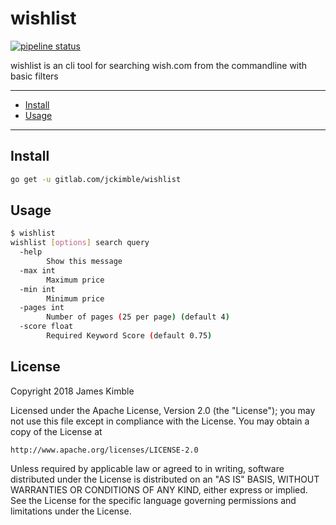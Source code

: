 # wishlist
[![pipeline status](https://gitlab.com/jckimble/wishlist/badges/master/pipeline.svg)](https://gitlab.com/jckimble/wishlist/commits/master)

wishlist is an cli tool for searching wish.com from the commandline with basic filters

---
* [Install](#install)
* [Usage](#usage)

---

## Install
```sh
go get -u gitlab.com/jckimble/wishlist
```

## Usage
```sh
$ wishlist
wishlist [options] search query
  -help
		Show this message
  -max int
		Maximum price
  -min int
		Minimum price
  -pages int
		Number of pages (25 per page) (default 4)
  -score float
		Required Keyword Score (default 0.75)
```

## License

Copyright 2018 James Kimble

Licensed under the Apache License, Version 2.0 (the "License");
you may not use this file except in compliance with the License.
You may obtain a copy of the License at

    http://www.apache.org/licenses/LICENSE-2.0

Unless required by applicable law or agreed to in writing, software
distributed under the License is distributed on an "AS IS" BASIS,
WITHOUT WARRANTIES OR CONDITIONS OF ANY KIND, either express or implied.
See the License for the specific language governing permissions and
limitations under the License.
